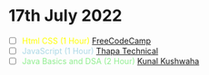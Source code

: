 # 17th July 2022
- [ ] <font color="yellow">Html CSS (1 Hour) </font>[FreeCodeCamp](https://www.youtube.com/watch?v=mU6anWqZJcc&t=17s) 
- [ ] <font color="lightBlue">JavaScript (1 Hour) </font> [Thapa Technical](https://www.youtube.com/playlist?list=PLwGdqUZWnOp1hqyT6h7pY0RlXIIGlE5U0)
- [ ] <font color="Lightgreen">Java Basics and DSA (2 Hour) </font>[Kunal Kushwaha](https://www.youtube.com/playlist?list=PL9gnSGHSqcnr_DxHsP7AW9ftq0AtAyYqJ)